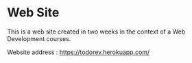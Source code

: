 # Web Site 

This is a web site created in two weeks in the context of a Web Development courses.

Website address : https://todorev.herokuapp.com/
